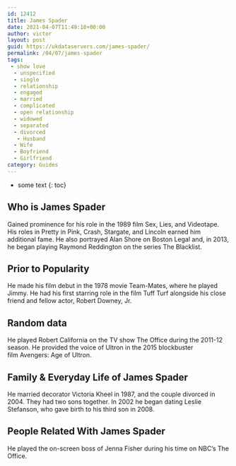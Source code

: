 ```yaml
---
id: 12412
title: James Spader
date: 2021-04-07T11:49:18+00:00
author: victor
layout: post
guid: https://ukdataservers.com/james-spader/
permalink: /04/07/james-spader
tags:
 - show love
  - unspecified
  - single
  - relationship
  - engaged
  - married
  - complicated
  - open relationship
  - widowed
  - separated
  - divorced
   - Husband
  - Wife
  - Boyfriend
  - Girlfriend
category: Guides
---
```


* some text
{: toc}


## Who is James Spader



Gained prominence for his role in the 1989 film Sex, Lies, and Videotape. His roles in Pretty in Pink, Crash, Stargate, and Lincoln earned him additional fame. He also portrayed Alan Shore on Boston Legal and, in 2013, he began playing Raymond Reddington on the series The Blacklist.

                
                
                
## Prior to Popularity



He made his film debut in the 1978 movie Team-Mates, where he played Jimmy. He had his first starring role in the film Tuff Turf alongside his close friend and fellow actor, Robert Downey, Jr.

                
                
                
## Random data



He played Robert California on the TV show The Office during the 2011-12 season. He provided the voice of Ultron in the 2015 blockbuster film Avengers: Age of Ultron.

                
                
                
## Family & Everyday Life of James Spader



He married decorator Victoria Kheel in 1987, and the couple divorced in 2004. They had two sons together. In 2002 he began dating Leslie Stefanson, who gave birth to his third son in 2008.

                
                
                
## People Related With James Spader



He played the on-screen boss of Jenna Fisher during his time on NBC&#8217;s The Office.

                
              
            
          
          
          